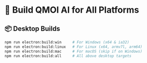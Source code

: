 # 🚀 Build QMOI AI for All Platforms

## 📦 Desktop Builds
```bash
npm run electron:build:win     # For Windows (x64 & ia32)
npm run electron:build:linux   # For Linux (x64, armv7l, arm64)
npm run electron:build:mac     # For macOS (skip if on Windows)
npm run electron:build:all     # All above desktop targets
